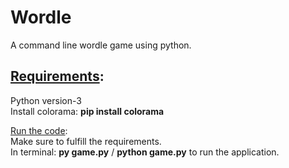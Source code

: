 # Wordle

A command line wordle game using python.<br />

## <ins>Requirements</ins>:<br />
Python version-3<br />
Install colorama: **pip install colorama** <br />

<ins>Run the code</ins>:<br />
Make sure to fulfill the requirements.<br />
In terminal: **py game.py** / **python game.py** to run the application.<br />
